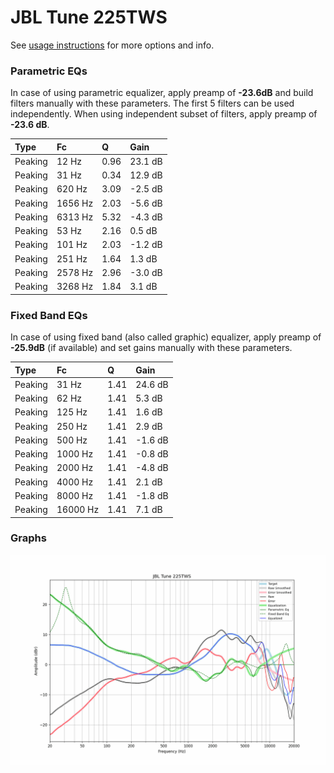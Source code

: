 # JBL Tune 225TWS
See [usage instructions](https://github.com/jaakkopasanen/AutoEq#usage) for more options and info.

### Parametric EQs
In case of using parametric equalizer, apply preamp of **-23.6dB** and build filters manually
with these parameters. The first 5 filters can be used independently.
When using independent subset of filters, apply preamp of **-23.6 dB**.

| Type    | Fc      |    Q | Gain    |
|:--------|:--------|:-----|:--------|
| Peaking | 12 Hz   | 0.96 | 23.1 dB |
| Peaking | 31 Hz   | 0.34 | 12.9 dB |
| Peaking | 620 Hz  | 3.09 | -2.5 dB |
| Peaking | 1656 Hz | 2.03 | -5.6 dB |
| Peaking | 6313 Hz | 5.32 | -4.3 dB |
| Peaking | 53 Hz   | 2.16 | 0.5 dB  |
| Peaking | 101 Hz  | 2.03 | -1.2 dB |
| Peaking | 251 Hz  | 1.64 | 1.3 dB  |
| Peaking | 2578 Hz | 2.96 | -3.0 dB |
| Peaking | 3268 Hz | 1.84 | 3.1 dB  |

### Fixed Band EQs
In case of using fixed band (also called graphic) equalizer, apply preamp of **-25.9dB**
(if available) and set gains manually with these parameters.

| Type    | Fc       |    Q | Gain    |
|:--------|:---------|:-----|:--------|
| Peaking | 31 Hz    | 1.41 | 24.6 dB |
| Peaking | 62 Hz    | 1.41 | 5.3 dB  |
| Peaking | 125 Hz   | 1.41 | 1.6 dB  |
| Peaking | 250 Hz   | 1.41 | 2.9 dB  |
| Peaking | 500 Hz   | 1.41 | -1.6 dB |
| Peaking | 1000 Hz  | 1.41 | -0.8 dB |
| Peaking | 2000 Hz  | 1.41 | -4.8 dB |
| Peaking | 4000 Hz  | 1.41 | 2.1 dB  |
| Peaking | 8000 Hz  | 1.41 | -1.8 dB |
| Peaking | 16000 Hz | 1.41 | 7.1 dB  |

### Graphs
![](./JBL%20Tune%20225TWS.png)